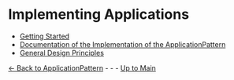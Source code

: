 # Implementing Applications
* [Getting Started](GettingStarted/GettingStarted.md)
* [Documentation of the Implementation of the ApplicationPattern](./ApplicationPatternDocumentation/ApplicationPatternDocumentation.md)
* [General Design Principles](../ElementsApplicationPattern/ElementsApplicationPattern.md)

[<- Back to ApplicationPattern](../ElementsApplicationPattern/ElementsApplicationPattern.md) - - - [Up to Main](../Main.md)
